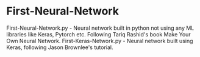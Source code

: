 # First-Neural-Network

First-Neural-Network.py - Neural network built in python not using any ML libraries like Keras, Pytorch etc. Following Tariq Rashid's book Make Your Own Neural Network.
First-Keras-Network.py - Neural network built using Keras, following Jason Brownlee's tutorial.
